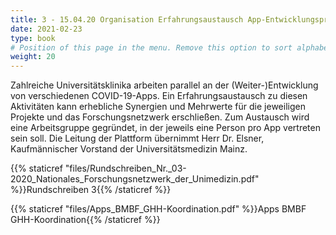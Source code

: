 ```yaml
---
title: 3 - 15.04.20 Organisation Erfahrungsaustausch App-Entwicklungsprojekte
date: 2021-02-23
type: book
# Position of this page in the menu. Remove this option to sort alphabetically.
weight: 20
---
```


Zahlreiche Universitätsklinika arbeiten parallel an der (Weiter-)Entwicklung von verschiedenen COVID-19-Apps. Ein Erfahrungsaustausch zu diesen Aktivitäten kann erhebliche Synergien und Mehrwerte für die jeweiligen Projekte und das Forschungsnetzwerk erschließen. Zum Austausch wird eine Arbeitsgruppe gegründet, in der jeweils eine Person pro App vertreten sein soll. Die Leitung der Plattform übernimmt Herr Dr. Elsner, Kaufmännischer Vorstand der Universitätsmedizin Mainz. 

{{% staticref "files/Rundschreiben_Nr._03-2020_Nationales_Forschungsnetzwerk_der_Unimedizin.pdf" %}}Rundschreiben 3{{% /staticref %}}

{{% staticref "files/Apps_BMBF_GHH-Koordination.pdf" %}}Apps BMBF GHH-Koordination{{% /staticref %}}






